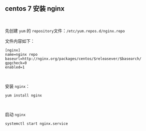 ## centos 7 安装 nginx 

</br>

先创建 `yum` 的 `repository`文件：`/etc/yum.repos.d/nginx.repo`

文件内容如下：

```shell
[nginx]
name=nginx repo
baseurl=http://nginx.org/packages/centos/$releasever/$basearch/
gpgcheck=0
enabled=1
```

</br>

安装 `nginx`：

```shell
yum install nginx
```

</br>

启动 `nginx`

```shell
systemctl start nginx.service
```
